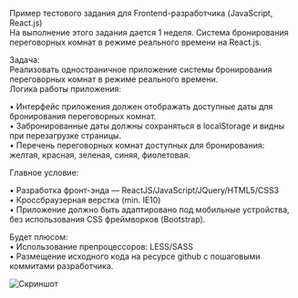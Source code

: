 Пример тестового задания для Frontend-разработчика (JavaScript, React.js)</br>
На выполнение этого задания дается 1 неделя. Система бронирования переговорных комнат в режиме реального времени на React.js. </br>

Задача:</br>
Реализовать одностраничное приложение системы бронирования переговорных комнат в режиме реального времени.</br>
Логика работы приложения:</br>
 
•	Интерфейс приложения должен отображать доступные даты для бронирования переговорных комнат.</br>
•	Забронированные даты должны сохраняться в localStorage и видны при перезагрузке страницы.</br>
•	Перечень переговорных комнат доступных для бронирования: желтая, красная, зеленая, синяя, фиолетовая.</br>
 
Главное условие:</br>
 
•	Разработка фронт-энда — ReactJS/JavaScript/JQuery/HTML5/CSS3</br>
•	Кроссбраузерная верстка (min. IE10)</br>
•	Приложение должно быть адаптировано под мобильные устройства, без использования CSS фреймворков (Bootstrap).</br>
 
Будет плюсом:</br>
•	Использование препроцессоров: LESS/SASS</br>
•	Размещение исходного кода на ресурсе github с пошаговыми коммитами разработчика.</br>

![Скриншот](https://github.com/Neremeev/for-frontend/new/master/docs/test/test3/test.jpg)

